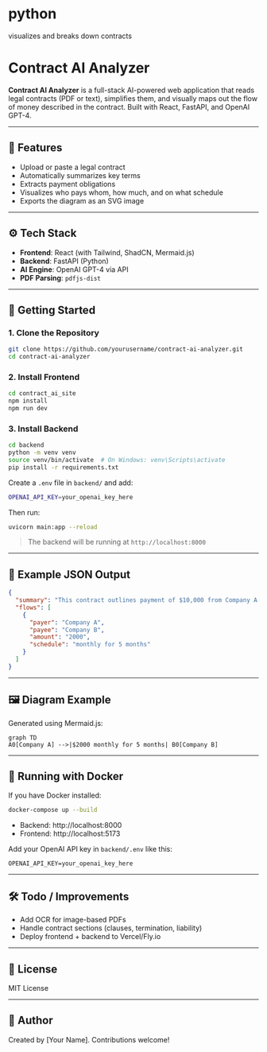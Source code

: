 # python
visualizes and breaks down contracts
# Contract AI Analyzer

**Contract AI Analyzer** is a full-stack AI-powered web application that reads legal contracts (PDF or text), simplifies them, and visually maps out the flow of money described in the contract. Built with React, FastAPI, and OpenAI GPT-4.

---

## 🧠 Features

- Upload or paste a legal contract
- Automatically summarizes key terms
- Extracts payment obligations
- Visualizes who pays whom, how much, and on what schedule
- Exports the diagram as an SVG image

---

## ⚙️ Tech Stack

- **Frontend**: React (with Tailwind, ShadCN, Mermaid.js)
- **Backend**: FastAPI (Python)
- **AI Engine**: OpenAI GPT-4 via API
- **PDF Parsing**: `pdfjs-dist`

---

## 🚀 Getting Started

### 1. Clone the Repository

```bash
git clone https://github.com/yourusername/contract-ai-analyzer.git
cd contract-ai-analyzer
```

### 2. Install Frontend

```bash
cd contract_ai_site
npm install
npm run dev
```

### 3. Install Backend

```bash
cd backend
python -m venv venv
source venv/bin/activate  # On Windows: venv\Scripts\activate
pip install -r requirements.txt
```

Create a `.env` file in `backend/` and add:

```bash
OPENAI_API_KEY=your_openai_key_here
```

Then run:

```bash
uvicorn main:app --reload
```

> The backend will be running at `http://localhost:8000`

---

## 📄 Example JSON Output

```json
{
  "summary": "This contract outlines payment of $10,000 from Company A to Company B for software development services over a 5-month period.",
  "flows": [
    {
      "payer": "Company A",
      "payee": "Company B",
      "amount": "2000",
      "schedule": "monthly for 5 months"
    }
  ]
}
```

---

## 🖼 Diagram Example

Generated using Mermaid.js:

```mermaid
graph TD
A0[Company A] -->|$2000 monthly for 5 months| B0[Company B]
```

---

## 🐳 Running with Docker

If you have Docker installed:

```bash
docker-compose up --build
```

- Backend: http://localhost:8000
- Frontend: http://localhost:5173

Add your OpenAI API key in `backend/.env` like this:

```env
OPENAI_API_KEY=your_openai_key_here
```

---

## 🛠 Todo / Improvements

- Add OCR for image-based PDFs
- Handle contract sections (clauses, termination, liability)
- Deploy frontend + backend to Vercel/Fly.io

---

## 📄 License

MIT License

---

## 👤 Author

Created by [Your Name]. Contributions welcome!

